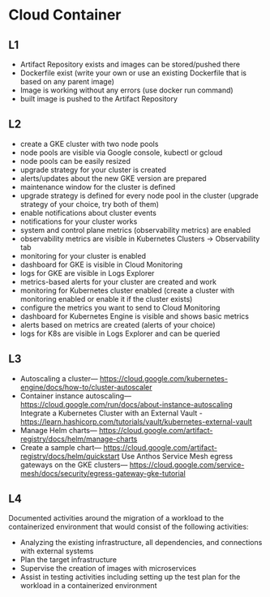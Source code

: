 # Cloud Container  
## L1  
- Artifact Repository exists and images can be stored/pushed there
- Dockerfile exist (write your own or use an existing Dockerfile that is based on any parent image)
- Image is working without any errors (use docker run command)
- built image is pushed to the Artifact Repository
  
## L2  
- create a GKE cluster with two node pools
- node pools are visible via Google console, kubectl or gcloud
- node pools can be easily resized
- upgrade strategy for your cluster is created
- alerts/updates about the new GKE version are prepared
- maintenance window for the cluster is defined
- upgrade strategy is defined for every node pool in the cluster (upgrade strategy of your choice, try both of them)
- enable notifications about cluster events
- notifications for your cluster works
- system and control plane metrics (observability metrics) are enabled
- observability metrics are visible in Kubernetes Clusters -> Observability tab
- monitoring for your cluster is enabled
- dashboard for GKE is visible in Cloud Monitoring
- logs for GKE are visible in Logs Explorer
- metrics-based alerts for your cluster are created and work
- monitoring for Kubernetes cluster enabled (create a cluster with monitoring enabled or enable it if the cluster exists)
- configure the metrics you want to send to Cloud Monitoring
- dashboard for Kubernetes Engine is visible and shows basic metrics
- alerts based on metrics are created (alerts of your choice)
- logs for K8s are visible in Logs Explorer and can be queried


## L3
- Autoscaling a cluster— https://cloud.google.com/kubernetes-engine/docs/how-to/cluster-autoscaler
- Container instance autoscaling— https://cloud.google.com/run/docs/about-instance-autoscaling
Integrate a Kubernetes Cluster with an External Vault - https://learn.hashicorp.com/tutorials/vault/kubernetes-external-vault
- Manage Helm charts— https://cloud.google.com/artifact-registry/docs/helm/manage-charts
- Create a sample chart— https://cloud.google.com/artifact-registry/docs/helm/quickstart
Use Anthos Service Mesh egress gateways on the GKE clusters— https://cloud.google.com/service-mesh/docs/security/egress-gateway-gke-tutorial

## L4
Documented activities around the migration of a workload to the containerized environment that would consist of the following activities:
- Analyzing the existing infrastructure, all dependencies, and connections with external systems
- Plan the target infrastructure
- Supervise the creation of images with microservices
- Assist in testing activities including setting up the test plan for the workload in a containerized environment